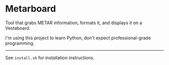 # Metarboard
Tool that grabs METAR information, formats it, and displays it on a Vestaboard.

I'm using this project to learn Python, don't expect professional-grade programming.

---

See `install.sh` for installation instructions.